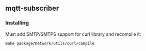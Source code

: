 ## mqtt-subscriber
### Installing
Must add SMTP/SMTPS support for curl library and recompile it:
```
make package/network/utils/curl/compile
```

